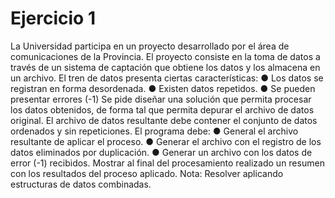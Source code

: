 # Ejercicio 1 
La Universidad participa en un proyecto desarrollado por el área de comunicaciones de la
Provincia.
El proyecto consiste en la toma de datos a través de un sistema de captación que obtiene
los datos y los almacena en un archivo.
El tren de datos presenta ciertas características:
● Los datos se registran en forma desordenada.
● Existen datos repetidos.
● Se pueden presentar errores (-1)
Se pide diseñar una solución que permita procesar los datos obtenidos, de forma tal que
permita depurar el archivo de datos original.
El archivo de datos resultante debe contener el conjunto de datos ordenados y sin
repeticiones.
El programa debe:
● General el archivo resultante de aplicar el proceso.
● Generar el archivo con el registro de los datos eliminados por duplicación.
● Generar un archivo con los datos de error (-1) recibidos.
Mostrar al final del procesamiento realizado un resumen con los resultados del proceso
aplicado.
Nota: Resolver aplicando estructuras de datos combinadas.
